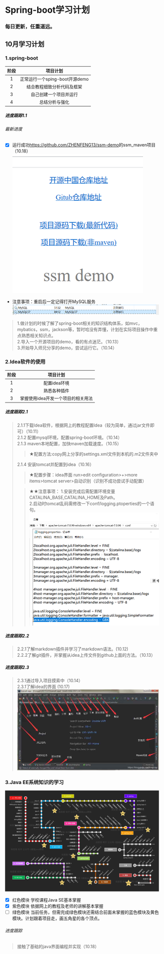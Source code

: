 # Spring-boot学习计划

### 每日更新，任重道远。

## 10月学习计划
### 1.spring-boot
| 阶段 | 项目计划 |
| :------: | :------: |
|1|正常运行一个sping-boot开源demo|
|2|结合教程细致分析代码及框架|
|3|自己创建一个项目并运行|
|4|总结分析与强化|
##### 进度跟踪1.1
###### 最新进度
- [x] 运行成功<https://github.com/ZHENFENG13/ssm-demo>的ssm_maven项目（10.18）
![](./pic/ssm_demo首页.png)
- 注意事项：重启后一定记得打开MySQL服务  
![](./pic/数据库状态.png)
> 1.做计划的时候了解了spring-boot相关的知识结构体系，如mvc，mybatics，ssm，jackson等，暂时哈没有弄懂，计划在实际项目操作中重点熟悉相关知识点。  
> 2.导入一个开源项目的demo，看的有点迷茫。（10.13）  
> 3.开始导入师兄分享的demo，尝试运行它。（10.14）
### 2.Idea软件的使用
| 阶段 | 项目计划 |
| :------: | :------: |
|1|配置idea环境|
|2|熟悉各种插件|
|3|掌握使用idea开发一个项目的相关用法|
##### 进度跟踪2.1
> 2.1.1下载Idea软件，根据网上的教程配置Idea（较为简单，通过jar文件即可）（10.11）  
> 2.1.2 配置mysql环境，配置spring-boot环境。（10.14）  
> 2.1.3 maven本地配置，加快maven加载速度。（10.15）  
>> &#9733;配置方法:copy网上分享的settings.xml文件到本机的.m2文件夹中  
>
> 2.1.4 安装tomcat并配置到idea（10.16）  
>> &#9733;配置步骤：idea界面 run>edit configuration>+>more items>tomcat server>自动识别（识别不成功尝试手动配置）  
>
>> &#9733;&#9733;注意事项：
> 1.安装完成后需配置环境变量CATALINA_BASE,CATALINA_HOME及Path。  
> 2.启动时tomcat乱码需修改一下conf/logging.ptoperties的一个语句。
> ![](./pic/tomcat乱码更正方法.png)
##### 进度跟踪2.2
> 2.2.1了解markdown插件并学习了markdown语法。(10.12)  
> 2.2.2了解git插件，并掌握从idea上传文件到github上面的方法。（10.13）  
##### 进度跟踪2.3
> 2.3.1通过导入项目摸索中（10.14）  
> 2.3.1了解idea的界面  (10.17)
> ![](./pic/idea界面.jpg)

### 3.Java EE系统知识的学习
![](./pic/13.jpg)
- [x] 红色模块 学校课程Java SE基本掌握
- [x] 紫色模块 依据网上的教程及老师的讲解基本掌握
- [ ] 绿色模块 当前任务，但需完成绿色模块还需结合前面未掌握的蓝色模块及黄色模块。计划跟着项目走，画五角星的各个顶点。
###### 进度跟踪
> 接触了基础的java界面编程并实现（10.18）
